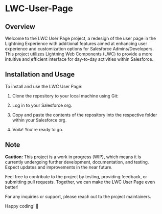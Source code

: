 # LWC-User-Page

## Overview

Welcome to the LWC User Page project, a redesign of the user page in the Lightning Experience with additional features aimed at enhancing user experience and customization options for Salesforce Admins/Developers. This project utilizes Lightning Web Components (LWC) to provide a more intuitive and efficient interface for day-to-day activities within Salesforce.

## Installation and Usage

To install and use the LWC User Page:

1. Clone the repository to your local machine using Git:

2. Log in to your Salesforce org.

3. Copy and paste the contents of the repository into the respective folder within your Salesforce org.

4. Voila! You're ready to go.

## Note

**Caution:** This project is a work in progress (WIP), which means it is currently undergoing further development, documentation, and testing. Expect updates and improvements in the near future.

Feel free to contribute to the project by testing, providing feedback, or submitting pull requests. Together, we can make the LWC User Page even better!

For any inquiries or support, please reach out to the project maintainers.

Happy coding! 🚀
